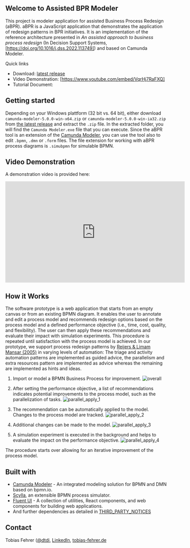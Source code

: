 ## Welcome to Assisted BPR Modeler

This project is modeler application for assisted Business Process Redesign (aBPR). aBPR is a JavaScript application that demonstrates the application of redesign patterns in BPR initiatives. It is an implementation of the reference architecture presented in *An assisted approach to business process redesign* (In Decision Support Systems, [https://doi.org/10.1016/j.dss.2022.113749]) and based on Camunda Modeler.

Quick links
- Download: [latest release](https://github.com/dtdi/assisted-bpr-modeler/releases/latest)
- Video Demonstration: [https://www.youtube.com/embed/VqrHj7RaFXQ]
- Tutorial Document: 

## Getting started

Depending on your Windows plattform (32 bit vs. 64 bit), either download `camunda-modeler-5.0.0-win-x64.zip` or `camunda-modeler-5.0.0-win-ia32.zip` from [the latest release](https://github.com/dtdi/assisted-bpr-modeler/releases/latest) and extract the `.zip` file. In the extracted folder, you will find the `Camunda Modeler.exe` file that you can execute. Since the aBPR tool is an extension of the [Camunda Modeler](https://github.com/camunda/camunda-modeler), you can use the tool also to edit `.bpmn`, `.dmn` or `.form` files. The file extension for working with aBPR process diagrams is `.simubpmn` for simulable BPMN. 

## Video Demonstration

A demonstration video is provided here:

<iframe src="https://www.youtube.com/embed/VqrHj7RaFXQ" 
    width="560" 
    height="315"
    frameborder="0" 
    allowfullscreen>
</iframe>

## How it Works

The software prototype is a web application that starts from an empty canvas or from an existing BPMN diagram. It enables the user to annotate and edit a process model and recommends redesign options based on the process model and a defined performance objective (i.e., time, cost, quality, and flexibility). The user can then apply these recommendations and evaluate their impact with simulation experiments. This procedure is repeated until satisfaction with the process model is achieved. 
In our prototype, we support process redesign patterns by [Reijers & Limam Mansar (2005)](https://doi.org/10.1016/j.omega.2004.04.012) in varying levels of automation: The triage and activity automation patterns are implemented as guided advice, the parallelism and extra resources pattern are implemented as advice whereas the remaining are implemented as hints and ideas. 

1) Import or model a BPMN Business Process for improvement. 
![overall](https://user-images.githubusercontent.com/922917/125649915-accff879-538b-47b5-b75e-6a1ee47913ef.PNG)

2) After setting the performance objective, a list of recommendations indicates potential improvements to the process model, such as the parallelization of tasks.
![parallel_apply_1](https://user-images.githubusercontent.com/922917/125649930-efb88ab1-22aa-494a-a330-1e97e87995e9.png)

3) The recommendation can be automatically applied to the model. Changes to the process model are tracked. 
![parallel_apply_2](https://user-images.githubusercontent.com/922917/125649944-6f710924-63a5-4e76-b3a3-c8880f373e05.png)

4) Additional changes can be made to the model. 
![parallel_apply_3](https://user-images.githubusercontent.com/922917/125649954-d6c17dae-dd0b-4450-b59f-2153e45113f4.png)

5) A simulation experiment is executed in the background and helps to evaluate the impact on the performance objective. 
![parallel_apply_4](https://user-images.githubusercontent.com/922917/125649959-03ea9fc5-5403-463d-8a26-cd63f2755d11.png)

The procedure starts over allowing for an iterative improvement of the process model. 


## Built with

* [Camunda Modeler](https://github.com/camunda/camunda-modeler) - An integrated modeling solution for BPMN and DMN based on bpmn.io.
* [Scylla](https://github.com/bptlab/scylla), an extensible BPMN process simulator. 
* [Fluent UI](https://github.com/microsoft/fluentui) -  A collection of utilities, React components, and web components for building web applications.
* And further dependencies as detailed in [THIRD_PARTY_NOTICES](https://github.com/dtdi/assisted-bpr-modeler/blob/v5.0.0-abpr/THIRD_PARTY_NOTICES)

## Contact

Tobias Fehrer ([@dtdi](https://twitter.com/dtdi_), [LinkedIn](https://www.linkedin.com/in/tobiasfehrer/), [tobias-fehrer.de](tobias-fehrer.de])
